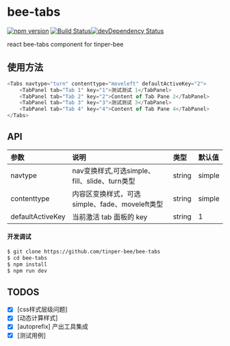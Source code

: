 # bee-tabs
[![npm version](https://img.shields.io/npm/v/bee-tabs.svg)](https://www.npmjs.com/package/bee-tabs)
[![Build Status](https://travis-ci.org/tinper-bee/bee-tabs.svg?branch=master)](https://travis-ci.org/tinper-bee/bee-tabs)[![devDependency Status](https://img.shields.io/david/dev/tinper-bee/bee-tabs.svg)](https://david-dm.org/tinper-bee/bee-tabs#info=devDependencies)


react bee-tabs component for tinper-bee


## 使用方法

```js
<Tabs navtype="turn" contenttype="moveleft" defaultActiveKey="2">
	<TabPanel tab="Tab 1" key="1">测试测试 1</TabPanel>
	<TabPanel tab="Tab 2" key="2">Content of Tab Pane 2</TabPanel>
	<TabPanel tab="Tab 3" key="3">测试测试 3</TabPanel>
	<TabPanel tab="Tab 4" key="4">Content of Tab Pane 4</TabPanel>
</Tabs>
```



## API

|参数|说明|类型|默认值|
|:--|:---|:---|:---|
|navtype|nav变换样式,可选simple、fill、slide、turn类型|string|simple|
|contenttype|内容区变换样式，可选simple、fade、moveleft类型|string|simple|
|defaultActiveKey|当前激活 tab 面板的 key|string|1|

#### 开发调试

```sh
$ git clone https://github.com/tinper-bee/bee-tabs
$ cd bee-tabs
$ npm install
$ npm run dev
```

## TODOS

- [x] [css样式层级问题]
- [x] [动态计算样式]
- [x] [autoprefix] 产出工具集成
- [x] [测试用例]
